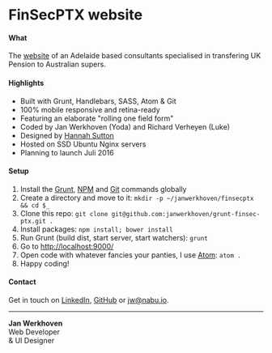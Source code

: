# FinSecPTX website

#### What
The [website](http://finsecptx.com/) of an Adelaide based consultants specialised in transfering UK Pension to Australian supers.

#### Highlights
* Built with Grunt, Handlebars, SASS, Atom & Git
* 100% mobile responsive and retina-ready
* Featuring an elaborate "rolling one field form"
* Coded by Jan Werkhoven (Yoda) and Richard Verheyen (Luke)
* Designed by [Hannah Sutton](http://hannahsuttondesign.com/)
* Hosted on SSD Ubuntu Nginx servers
* Planning to launch Juli 2016

#### Setup
1. Install the [Grunt](http://gruntjs.com/getting-started), [NPM](https://nodejs.org/en/download/) and [Git](https://git-scm.com/book/en/v2/Getting-Started-Installing-Git) commands globally
1. Create a directory and move to it: `mkdir -p ~/janwerkhoven/finsecptx && cd $_`
2. Clone this repo: `git clone git@github.com:janwerkhoven/grunt-finsec-ptx.git .`
3. Install packages: `npm install; bower install`
4. Run Grunt (build dist, start server, start watchers): `grunt`
5. Go to [http://localhost:9000/](http://localhost:9000/)
6. Open code with whatever fancies your panties, I use [Atom](https://atom.io/): `atom .`
7. Happy coding!

#### Contact
Get in touch on [LinkedIn](https://au.linkedin.com/pub/jan-werkhoven/10/64/b30), [GitHub](https://github.com/janwerkhoven) or <a href="mailto:jw@nabu.io" target="_blank">jw@nabu.io</a>.

--------------

**Jan Werkhoven**  
Web Developer  
& UI Designer

